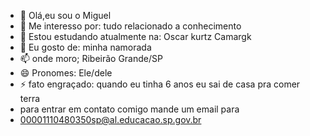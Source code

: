 - 👋 Olá,eu sou o Miguel
- 👀 Me interesso por: tudo relacionado a conhecimento
- 🌱 Estou estudando atualmente na: Oscar kurtz Camargk
- 💞️ Eu gosto de: minha namorada
- 📫 onde moro; Ribeirão Grande/SP
- 😄 Pronomes: Ele/dele
- ⚡ fato engraçado: quando eu tinha 6 anos eu sai de casa pra comer terra
- para entrar em contato comigo mande um email para
- 00001110480350sp@al.educacao.sp.gov.br

<!---
MPS2024OKC/MPS2024OKC is a ✨ special ✨ repository because its `README.md` (this file) appears on your GitHub profile.
You can click the Preview link to take a look at your changes.
--->
